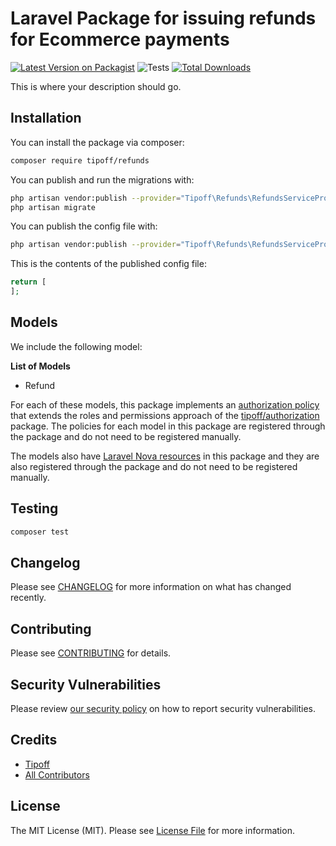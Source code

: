 # Laravel Package for issuing refunds for Ecommerce payments

[![Latest Version on Packagist](https://img.shields.io/packagist/v/tipoff/refunds.svg?style=flat-square)](https://packagist.org/packages/tipoff/refunds)
![Tests](https://github.com/tipoff/refunds/workflows/Tests/badge.svg)
[![Total Downloads](https://img.shields.io/packagist/dt/tipoff/refunds.svg?style=flat-square)](https://packagist.org/packages/tipoff/refunds)


This is where your description should go.

## Installation

You can install the package via composer:

```bash
composer require tipoff/refunds
```

You can publish and run the migrations with:

```bash
php artisan vendor:publish --provider="Tipoff\Refunds\RefundsServiceProvider" --tag="refunds-migrations"
php artisan migrate
```

You can publish the config file with:
```bash
php artisan vendor:publish --provider="Tipoff\Refunds\RefundsServiceProvider" --tag="refunds-config"
```

This is the contents of the published config file:

```php
return [
];
```

## Models

We include the following model:

**List of Models**

- Refund

For each of these models, this package implements an [authorization policy](https://laravel.com/docs/8.x/authorization) that extends the roles and permissions approach of the [tipoff/authorization](https://github.com/tipoff/authorization) package. The policies for each model in this package are registered through the package and do not need to be registered manually.

The models also have [Laravel Nova resources](https://nova.laravel.com/docs/3.0/resources/) in this package and they are also registered through the package and do not need to be registered manually.

## Testing

```bash
composer test
```

## Changelog

Please see [CHANGELOG](CHANGELOG.md) for more information on what has changed recently.

## Contributing

Please see [CONTRIBUTING](.github/CONTRIBUTING.md) for details.

## Security Vulnerabilities

Please review [our security policy](../../security/policy) on how to report security vulnerabilities.

## Credits

- [Tipoff](https://github.com/tipoff)
- [All Contributors](../../contributors)

## License

The MIT License (MIT). Please see [License File](LICENSE.md) for more information.
